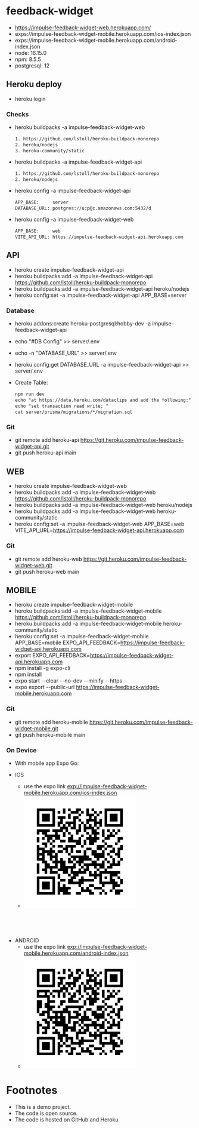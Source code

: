 # feedback-widget

* https://impulse-feedback-widget-web.herokuapp.com/
* exps://impulse-feedback-widget-mobile.herokuapp.com/ios-index.json
* exps://impulse-feedback-widget-mobile.herokuapp.com/android-index.json
* node: 16.15.0
* npm: 8.5.5
* postgresql: 12

## Heroku deploy

* heroku login

### Checks
* heroku buildpacks -a impulse-feedback-widget-web
  ```
  1. https://github.com/lstoll/heroku-buildpack-monorepo
  2. heroku/nodejs
  3. heroku-community/static
  ```
* heroku buildpacks -a impulse-feedback-widget-api
  ```
  1. https://github.com/lstoll/heroku-buildpack-monorepo
  2. heroku/nodejs
  ```
* heroku config -a impulse-feedback-widget-api
  ```
  APP_BASE:     server
  DATABASE_URL: postgres://u:p@c.amazonaws.com:5432/d
  ```
* heroku config -a impulse-feedback-widget-web
  ```
  APP_BASE:     web
  VITE_API_URL: https://impulse-feedback-widget-api.herokuapp.com
  ```


## API

* heroku create impulse-feedback-widget-api
* heroku buildpacks:add -a impulse-feedback-widget-api   https://github.com/lstoll/heroku-buildpack-monorepo
* heroku buildpacks:add -a impulse-feedback-widget-api  heroku/nodejs
* heroku config:set -a impulse-feedback-widget-api  APP_BASE=server

### Database

* heroku addons:create heroku-postgresql:hobby-dev -a impulse-feedback-widget-api

* echo "#DB Config" >> server/.env
* echo -n "DATABASE_URL" >> server/.env
 * heroku config:get DATABASE_URL -a impulse-feedback-widget-api >> server/.env

* Create Table:
  ```
  npm run dev
  echo "at https://data.heroku.com/dataclips and add the following:"
  echo "set transaction read write; "
  cat server/prisma/migrations/*/migration.sql
  ```

### Git
* git remote add heroku-api https://git.heroku.com/impulse-feedback-widget-api.git
* git push heroku-api main



## WEB

* heroku create impulse-feedback-widget-web
* heroku buildpacks:add -a impulse-feedback-widget-web https://github.com/lstoll/heroku-buildpack-monorepo
* heroku buildpacks:add -a impulse-feedback-widget-web  heroku/nodejs
* heroku buildpacks:add -a impulse-feedback-widget-web heroku-community/static
* heroku config:set -a impulse-feedback-widget-web  APP_BASE=web VITE_API_URL=https://impulse-feedback-widget-api.herokuapp.com

### Git
* git remote add heroku-web https://git.heroku.com/impulse-feedback-widget-web.git
* git push heroku-web main


## MOBILE

* heroku create impulse-feedback-widget-mobile
* heroku buildpacks:add -a impulse-feedback-widget-mobile https://github.com/lstoll/heroku-buildpack-monorepo
* heroku buildpacks:add -a impulse-feedback-widget-mobile heroku-community/static
* heroku config:set -a impulse-feedback-widget-mobile APP_BASE=mobile EXPO_API_FEEDBACK=https://impulse-feedback-widget-api.herokuapp.com
* export EXPO_API_FEEDBACK=https://impulse-feedback-widget-api.herokuapp.com
* npm install -g expo-cli
* npm install
* expo start --clear --no-dev --minify --https
* expo export --public-url https://impulse-feedback-widget-mobile.herokuapp.com

### Git
* git remote add heroku-mobile https://git.heroku.com/impulse-feedback-widget-mobile.git
* git push heroku-mobile main


### On Device

* With mobile app Expo Go:

* IOS
  * use the expo link [exp://impulse-feedback-widget-mobile.herokuapp.com/ios-index.json](exp://impulse-feedback-widget-mobile.herokuapp.com/ios-index.json)
  * ![exp://impulse-feedback-widget-mobile.herokuapp.com/ios-index.json](qr-ios.png)

```




```

* ANDROID
  * use the expo link [exp://impulse-feedback-widget-mobile.herokuapp.com/android-index.json](exp://impulse-feedback-widget-mobile.herokuapp.com/android-index.json)
  * ![exp://impulse-feedback-widget-mobile.herokuapp.com/android-index.json](qr-android.png)


# Footnotes
* This is a demo project.
* The code is open source.
* The code is hosted on GitHub and Heroku
